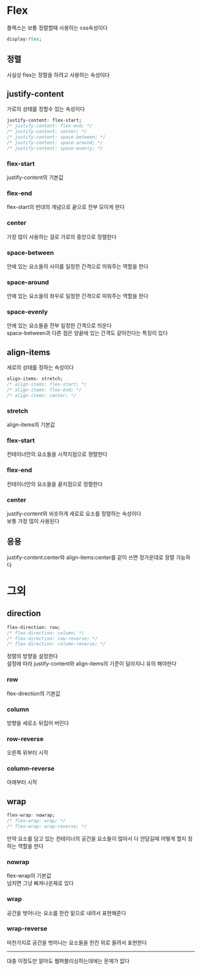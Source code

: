 # Flex
플렉스는 보통 정렬할때 사용하는 css속성이다

```css
display:flex;
```

## **정렬**
사실상 flex는 정렬을 하려고 사용하는 속성이다<br>

## justify-content
가로의 상태를 정할수 있는 속성이다
```css
justify-content: flex-start;
/* justify-content: flex-end; */
/* justify-content: center; */
/* justify-content: space-between; */
/* justify-content: space-around; */
/* justify-content: space-evenly; */
```
### **flex-start**<br>
justify-content의 기본값

### **flex-end**<br>
flex-start의 반대의 개념으로 끝으로 전부 모이게 한다

### **center**<br>
가장 많이 사용하는 걸로 가로의 중앙으로 정렬한다

### **space-between**<br>
안에 있는 요소들의 사이를 일정한 간격으로 띄워주는 역할을 한다

### **space-around**<br>
안에 있는 요소들의 좌우로 일정한 간격으로 띠워주는 역할을 한다

### **space-evenly**<br>
안에 있는 요소들을 전부 일정한 간격으로 띄운다<br>
space-between과 다른 점은 양끝에 있는 간격도 같아진다는 특징이 있다

## **align-items**
세로의 상태를 정하는 속성이다
```css
align-items: stretch;
/* align-items: flex-start; */
/* align-items: flex-end; */
/* align-items: center; */
```
### **stretch**
align-items의 기본값

### **flex-start**
컨테이너안의 요소들을 시작지점으로 졍렬한다

### **flex-end**
컨테이너안의 요소들을 끝지점으로 정렬한다

### **center**
justify-content와 비슷하게 세로로 요소를 정렬하는 속성이다<br>
보통 가장 많이 사용된다

## **응용**
justify-content:center와 align-items:center를 같이 쓰면 정가운데로 정렬 가능하다

# 그외

## **direction**
```css
flex-direction: row;
/* flex-direction: column; */
/* flex-direction: row-reverse; */
/* flex-direction: column-reverse; */
```
정렬의 방향을 설정한다<br>
설정에 따라 justify-content와 align-items의 기준이 달라지니 유의 해야한다

### **row**
flex-direction의 기본값

### **column**
방향을 세로소 뒤집어 버린다

### **row-reverse**
오른쪽 위부터 시작

### **column-reverse**
아래부터 시작


## **wrap**
```css
flex-wrap: nowrap;
/* flex-wrap: wrap; */
/* flex-wrap: wrap-reverse; */
```
만약 요소를 담고 있는 컨테이너의 공간을 요소들이 많아서 다 안담길때 어떻게 할지 정하는 역할을 한다

### **nowrap**
flex-wrap의 기본값<br>
넘치면 그냥 삐져나온체로 있다

### **wrap**
공간을 벗어나는 요소를 한칸 밑으로 내려서 표현해준다

### **wrap-reverse**
마찬가지로 공간을 벗어나는 요소들을 한칸 위로 올려서 표현한다

***

대충 이정도만 알아도 웹퍼블리싱하는데에는 문제가 없다